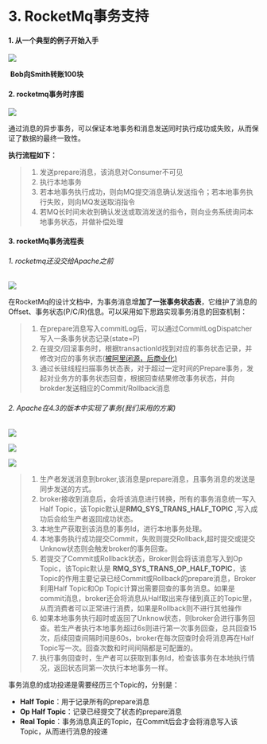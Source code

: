 # 3. RocketMq事务支持

#### 1. 从一个典型的例子开始入手

![](http://15878290.s21i.faiusr.com/2/ABUIABACGAAgjPW04gUo_LeImAYwmwU46wI.jpg)

​									**Bob向Smith转账100块**



#### 2. rocketmq事务时序图

![](http://15878290.s21i.faiusr.com/4/ABUIABAEGAAgxve04gUo6IX1yAUwnAY4ygg.png)

​	通过消息的异步事务，可以保证本地事务和消息发送同时执行成功或失败，从而保证了数据的最终一致性。 

**执行流程如下：**

>1. 发送prepare消息，该消息对Consumer不可见
>2. 执行本地事务
>3. 若本地事务执行成功，则向MQ提交消息确认发送指令；若本地事务执行失败，则向MQ发送取消指令
>4. 若MQ长时间未收到确认发送或取消发送的指令，则向业务系统询问本地事务状态，并做补偿处理



#### 3. rocketMq事务流程表

###### 	1. rocketmq还没交给Apache之前

![](http://15878290.s21i.faiusr.com/2/ABUIABACGAAgvfq04gUoxpDFCjDwDTjWBg.jpg)

在RocketMq的设计文档中，为事务消息增**加了一张事务状态表**，它维护了消息的Offset、事务状态(P/C/R)信息。可以采用如下思路实现事务消息的回查机制： 

>1. 在prepare消息写入commitLog后，可以通过CommitLogDispatcher写入一条事务状态记录(state=P)
>2. 在提交/回滚事务时，根据transactionId找到对应的事务状态记录，并修改对应的事务状态([被阿里闭源，后商业化)](https://www.aliyun.com/product/ons?spm=5176.8142029.388261.288.65o5Wc)
>3. 通过长驻线程扫描事务状态表，对于超过一定时间的Prepare事务，发起对业务方的事务状态回查，根据回查结果修改事务状态，并向brokder发送相应的Commit/Rollback消息 



###### 	2. Apache在4.3的版本中实现了事务(我们采用的方案)

![](http://15878290.s21i.faiusr.com/4/ABUIABAEGAAgw6y14gUo9N6jhQYw7AU4uwU.png)

![](http://15878290.s21i.faiusr.com/2/ABUIABACGAAg6v_04gUonNWF5AYwoAY42QM.jpg)

![](http://15878290.s21i.faiusr.com/2/ABUIABACGAAgu4C14gUo_prYvAcw_gU4mgY.jpg)

>1. 生产者发送消息到broker,该消息是prepare消息，且事务消息的发送是同步发送的方式。
>2. broker接收到消息后，会将该消息进行转换，所有的事务消息统一写入Half Topic，该Topic默认是**RMQ_SYS_TRANS_HALF_TOPIC** ,写入成功后会给生产者返回成功状态。 
>3. 本地生产获取到该消息的事务Id，进行本地事务处理。
>4. 本地事务执行成功提交Commit，失败则提交Rollback,超时提交或提交Unknow状态则会触发broker的事务回查。
>5. 若提交了Commit或Rollback状态，Broker则会将该消息写入到Op Topic，该Topic默认是 **RMQ_SYS_TRANS_OP_HALF_TOPIC**，该Topic的作用主要记录已经Commit或Rollback的prepare消息，Broker利用Half Topic和Op Topic计算出需要回查的事务消息。如果是commit消息，broker还会将消息从Half取出来存储到真正的Topic里，从而消费者可以正常进行消费，如果是Rollback则不进行其他操作
>6. 如果本地事务执行超时或返回了Unknow状态，则broker会进行事务回查。若生产者执行本地事务超过6s则进行第一次事务回查，总共回查15次，后续回查间隔时间是60s，broker在每次回查时会将消息再在Half Topic写一次。回查次数和时间间隔都是可配置的。
>7. 执行事务回查时，生产者可以获取到事务Id，检查该事务在本地执行情况，返回状态同第一次执行本地事务一样。



事务消息的成功投递是需要经历三个Topic的，分别是： 

- **Half Topic**：用于记录所有的prepare消息
- **Op Half Topic**：记录已经提交了状态的prepare消息
- **Real Topic**：事务消息真正的Topic，在Commit后会才会将消息写入该Topic，从而进行消息的投递

